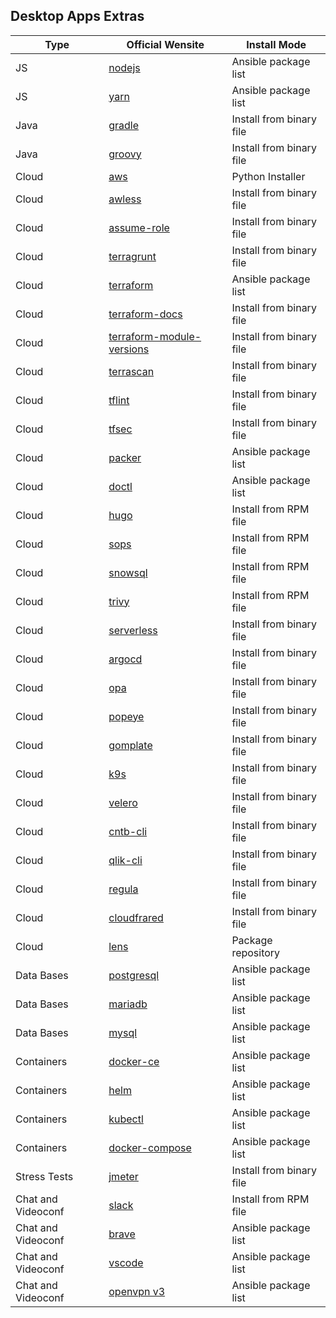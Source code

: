 ## Desktop Apps Extras

| Type               | Official Wensite                                                                                            | Install Mode             |
| ------------------ | ----------------------------------------------------------------------------------------------------------- | ------------------------ |
| JS                 | [nodejs](https://github.com/nodesource/distributions/blob/master/README.md)                                 | Ansible package list     |
| JS                 | [yarn](https://classic.yarnpkg.com/lang/en/docs/install/#centos-stable)                                     | Ansible package list     |
| Java               | [gradle](https://gradle.org/install/)                                                                       | Install from binary file |
| Java               | [groovy](https://groovy.apache.org/download.html)                                                           | Install from binary file |
| Cloud              | [aws](https://docs.aws.amazon.com/cli/latest/userguide/install-cliv2-linux.html#cliv2-linux-install)        | Python Installer         |
| Cloud              | [awless](https://github.com/wallix/awless/releases)                                                         | Install from binary file |
| Cloud              | [assume-role](https://github.com/remind101/assume-role)                                                     | Install from binary file |
| Cloud              | [terragrunt](https://github.com/gruntwork-io/terragrunt/releases)                                           | Install from binary file |
| Cloud              | [terraform](https://www.terraform.io/downloads.html)                                                        | Ansible package list     |
| Cloud              | [terraform-docs](https://github.com/terraform-docs/terraform-docs/releases)                                 | Install from binary file |
| Cloud              | [terraform-module-versions](https://github.com/keilerkonzept/terraform-module-versions)                     | Install from binary file |
| Cloud              | [terrascan](https://github.com/tenable/terrascan/releases)                                                  | Install from binary file |
| Cloud              | [tflint](https://github.com/terraform-linters/tflint/releases)                                              | Install from binary file |
| Cloud              | [tfsec](https://github.com/aquasecurity/tfsec/releases)                                                     | Install from binary file |
| Cloud              | [packer](https://learn.hashicorp.com/tutorials/packer/get-started-install-cli)                              | Ansible package list     |
| Cloud              | [doctl](https://github.com/digitalocean/doctl)                                                              | Ansible package list     |
| Cloud              | [hugo](https://github.com/gohugoio/hugo/releases)                                                           | Install from RPM file    |
| Cloud              | [sops](https://github.com/mozilla/sops/releases)                                                            | Install from RPM file    |
| Cloud              | [snowsql](https://developers.snowflake.com/snowsql/)                                                        | Install from RPM file    |
| Cloud              | [trivy](https://github.com/aquasecurity/trivy/releases)                                                     | Install from RPM file    |
| Cloud              | [serverless](https://github.com/serverless/serverless/releases)                                             | Install from binary file |
| Cloud              | [argocd](https://github.com/argoproj/argo-cd/releases)                                                      | Install from binary file |
| Cloud              | [opa](https://github.com/open-policy-agent/opa/releases)                                                    | Install from binary file |
| Cloud              | [popeye](https://github.com/derailed/popeye/releases)                                                       | Install from binary file |
| Cloud              | [gomplate](https://github.com/hairyhenderson/gomplate/releases)                                             | Install from binary file |
| Cloud              | [k9s](https://github.com/derailed/k9s/releases)                                                             | Install from binary file |
| Cloud              | [velero](https://github.com/vmware-tanzu/velero/releases)                                                   | Install from binary file |
| Cloud              | [cntb-cli](https://github.com/contabo/cntb)                                                                 | Install from binary file |
| Cloud              | [qlik-cli](https://github.com/qlik-oss/qlik-cli/releases)                                                   | Install from binary file |
| Cloud              | [regula](https://github.com/fugue/regula/releases/tag/v3.2.1)                                               | Install from binary file |
| Cloud              | [cloudfrared](https://developers.cloudflare.com/cloudflare-one/connections/connect-networks/downloads/)     | Install from binary file |
| Cloud              | [lens](https://docs.k8slens.dev/getting-started/install-lens/#install-lens-desktop-from-the-apt-repository) | Package repository       |
| Data Bases         | [postgresql](https://www.postgresql.org/download/linux/redhat/)                                             | Ansible package list     |
| Data Bases         | [mariadb](https://mariadb.org/download/?t=repo-config&d=Fedora+36+%28x86_64%29)                             | Ansible package list     |
| Data Bases         | [mysql](https://dev.mysql.com/downloads/repo/yum/)                                                          | Ansible package list     |
| Containers         | [docker-ce](https://docs.docker.com/engine/install/fedora/)                                                 | Ansible package list     |
| Containers         | [helm](https://helm.sh/docs/intro/install/)                                                                 | Ansible package list     |
| Containers         | [kubectl](https://kubernetes.io/docs/tasks/tools/install-kubectl-linux/)                                    | Ansible package list     |
| Containers         | [docker-compose](https://github.com/docker/compose/releases)                                                | Ansible package list     |
| Stress Tests       | [jmeter](https://jmeter.apache.org/download_jmeter.cgi)                                                     | Install from binary file |
| Chat and Videoconf | [slack](https://slack.com/intl/en-bo/downloads/linux)                                                       | Install from RPM file    |
| Chat and Videoconf | [brave](https://brave.com/download/)                                                                        | Ansible package list     |
| Chat and Videoconf | [vscode](https://code.visualstudio.com/)                                                                    | Ansible package list     |
| Chat and Videoconf | [openvpn v3](https://community.openvpn.net/openvpn/wiki/OpenVPN3Linux)                                      | Ansible package list     |
